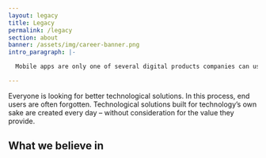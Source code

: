 ```yaml
---
layout: legacy
title: Legacy
permalink: /legacy
section: about
banner: /assets/img/career-banner.png
intro_paragraph: |-

  Mobile apps are only one of several digital products companies can use to deliver better services to their customers, increase employee satisfaction or improve their internal efficiency. But for many organizations starting out on their digital journey, apps are the tip of the iceberg when it comes to developing digital products.

---
```


Everyone is looking for better technological solutions. In this process, end users are often forgotten. Technological solutions built for technology’s own sake are created every day – without consideration for the value they provide.

## What we believe in
